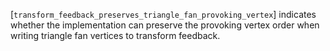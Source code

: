 [`transform_feedback_preserves_triangle_fan_provoking_vertex`] indicates
whether the implementation can preserve the provoking vertex order when
writing triangle fan vertices to transform feedback.